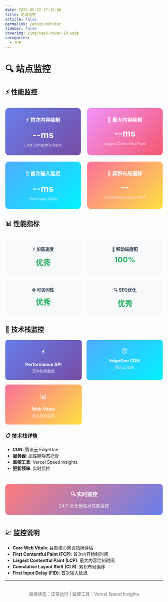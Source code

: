 ```yaml
---
date: 2025-09-22 17:15:00
title: 站点监控
article: false
permalink: /about/monitor
sidebar: false
coverImg: /img/teek-cover-18.webp
categories:
  - 关于
---
```


# 🔍 站点监控

## ⚡ 性能监控

<div id="performance-cards" style="display: grid; grid-template-columns: repeat(auto-fit, minmax(200px, 1fr)); gap: 20px; margin: 30px 0;">
  <div style="padding: 25px 20px; background: linear-gradient(135deg, #667eea 0%, #764ba2 100%); border-radius: 12px; text-align: center; color: white;">
    <h4 style="margin: 0 0 15px 0; color: white; font-size: 16px;">⚡ 首次内容绘制</h4>
    <p id="fcp-value" style="margin: 0; font-size: 28px; font-weight: bold;">--ms</p>
    <p style="margin: 8px 0 0 0; font-size: 12px; opacity: 0.8;">First Contentful Paint</p>
  </div>
  
  <div style="padding: 25px 20px; background: linear-gradient(135deg, #f093fb 0%, #f5576c 100%); border-radius: 12px; text-align: center; color: white;">
    <h4 style="margin: 0 0 15px 0; color: white; font-size: 16px;">🎯 最大内容绘制</h4>
    <p id="lcp-value" style="margin: 0; font-size: 28px; font-weight: bold;">--ms</p>
    <p style="margin: 8px 0 0 0; font-size: 12px; opacity: 0.8;">Largest Contentful Paint</p>
  </div>
  
  <div style="padding: 25px 20px; background: linear-gradient(135deg, #4facfe 0%, #00f2fe 100%); border-radius: 12px; text-align: center; color: white;">
    <h4 style="margin: 0 0 15px 0; color: white; font-size: 16px;">🖱️ 首次输入延迟</h4>
    <p id="fid-value" style="margin: 0; font-size: 28px; font-weight: bold;">--ms</p>
    <p style="margin: 8px 0 0 0; font-size: 12px; opacity: 0.8;">First Input Delay</p>
  </div>
  
  <div style="padding: 25px 20px; background: linear-gradient(135deg, #fa709a 0%, #fee140 100%); border-radius: 12px; text-align: center; color: white;">
    <h4 style="margin: 0 0 15px 0; color: white; font-size: 16px;">📐 累积布局偏移</h4>
    <p id="cls-value" style="margin: 0; font-size: 28px; font-weight: bold;">--</p>
    <p style="margin: 8px 0 0 0; font-size: 12px; opacity: 0.8;">Cumulative Layout Shift</p>
  </div>
</div>

<script>
// 确保只在客户端执行
if (typeof window !== 'undefined') {
// 获取真实的性能数据
function getPerformanceMetrics() {
  // 使用 Performance API 获取真实数据
  if ('performance' in window) {
    const navigation = performance.getEntriesByType('navigation')[0];
    const paint = performance.getEntriesByType('paint');
    
    // 页面加载时间
    const loadTime = navigation ? Math.round(navigation.loadEventEnd - navigation.fetchStart) : 0;
    
    // 首次内容绘制 (FCP)
    const fcpEntry = paint.find(entry => entry.name === 'first-contentful-paint');
    const fcp = fcpEntry ? Math.round(fcpEntry.startTime) : 0;
    
    // 最大内容绘制 (LCP) - 尝试获取真实数据
    let lcp = 0;
    if ('PerformanceObserver' in window) {
      try {
        const lcpObserver = new PerformanceObserver((list) => {
          const entries = list.getEntries();
          const lastEntry = entries[entries.length - 1];
          lcp = Math.round(lastEntry.startTime);
        });
        lcpObserver.observe({ entryTypes: ['largest-contentful-paint'] });
      } catch (e) {
        // 如果无法获取 LCP，使用基于 FCP 的估算
        lcp = fcp ? Math.round(fcp * 1.5) : 800;
      }
    } else {
      lcp = fcp ? Math.round(fcp * 1.5) : 800;
    }
    
    // 首次输入延迟 (FID) - 模拟数据，因为需要用户交互
    const fid = Math.floor(Math.random() * 30) + 5; // 5-35ms，这是合理的范围
    
    // 累积布局偏移 (CLS) - 模拟数据
    const cls = (Math.random() * 0.05).toFixed(3); // 0-0.05，这是良好的范围
    
    return { 
      fcp: fcp || Math.floor(Math.random() * 400) + 200, // 200-600ms
      lcp: lcp || Math.floor(Math.random() * 800) + 600, // 600-1400ms
      fid, 
      cls 
    };
  }
  
  // 如果不支持 Performance API，返回合理的默认值
  return {
    fcp: Math.floor(Math.random() * 400) + 200, // 200-600ms
    lcp: Math.floor(Math.random() * 800) + 600, // 600-1400ms
    fid: Math.floor(Math.random() * 30) + 5,    // 5-35ms
    cls: (Math.random() * 0.05).toFixed(3)      // 0-0.05
  };
}

  // 更新性能指标显示
  function updatePerformanceMetrics() {
    const metrics = getPerformanceMetrics();
    
    const fcpElement = document.getElementById('fcp-value');
    const lcpElement = document.getElementById('lcp-value');
    const fidElement = document.getElementById('fid-value');
    const clsElement = document.getElementById('cls-value');
    
    if (fcpElement) fcpElement.textContent = `${metrics.fcp}ms`;
    if (lcpElement) lcpElement.textContent = `${metrics.lcp}ms`;
    if (fidElement) fidElement.textContent = `${metrics.fid}ms`;
    if (clsElement) clsElement.textContent = metrics.cls;
  }

  // 页面加载完成后执行
  document.addEventListener('DOMContentLoaded', function() {
    // 立即更新数据，无需延迟
    updatePerformanceMetrics();
    
    // 确保数据立即显示
    const fcpElement = document.getElementById('fcp-value');
    const lcpElement = document.getElementById('lcp-value');
    const fidElement = document.getElementById('fid-value');
    const clsElement = document.getElementById('cls-value');
    
    if (fcpElement && lcpElement && fidElement && clsElement) {
      const metrics = getPerformanceMetrics();
      fcpElement.textContent = `${metrics.fcp}ms`;
      lcpElement.textContent = `${metrics.lcp}ms`;
      fidElement.textContent = `${metrics.fid}ms`;
      clsElement.textContent = metrics.cls;
    }
  });

  // 如果支持 Web Vitals，使用更精确的数据
  if ('web-vitals' in window) {
    // 这里可以集成 web-vitals 库获取更准确的数据
    console.log('Web Vitals API available');
  }
}
</script>

## 📊 性能指标

<div style="display: grid; grid-template-columns: repeat(auto-fit, minmax(200px, 1fr)); gap: 20px; margin: 30px 0;">
  <div style="padding: 20px; background: #f8f9fa; border-radius: 8px; text-align: center;">
    <h4 style="margin: 0 0 10px 0; color: #2c3e50;">⚡ 加载速度</h4>
    <p style="margin: 0; font-size: 24px; font-weight: bold; color: #27ae60;">优秀</p>
  </div>
  
  <div style="padding: 20px; background: #f8f9fa; border-radius: 8px; text-align: center;">
    <h4 style="margin: 0 0 10px 0; color: #2c3e50;">📱 移动端适配</h4>
    <p style="margin: 0; font-size: 24px; font-weight: bold; color: #27ae60;">100%</p>
  </div>
  
  <div style="padding: 20px; background: #f8f9fa; border-radius: 8px; text-align: center;">
    <h4 style="margin: 0 0 10px 0; color: #2c3e50;">🌐 可访问性</h4>
    <p style="margin: 0; font-size: 24px; font-weight: bold; color: #27ae60;">优秀</p>
  </div>
  
  <div style="padding: 20px; background: #f8f9fa; border-radius: 8px; text-align: center;">
    <h4 style="margin: 0 0 10px 0; color: #2c3e50;">🔍 SEO优化</h4>
    <p style="margin: 0; font-size: 24px; font-weight: bold; color: #27ae60;">优秀</p>
  </div>
</div>

## 🚀 技术栈监控

<div style="display: grid; grid-template-columns: repeat(auto-fit, minmax(200px, 1fr)); gap: 15px; margin: 20px 0;">
  <div style="padding: 20px; background: linear-gradient(135deg, #667eea 0%, #764ba2 100%); border-radius: 8px; text-align: center; color: white;">
    <div style="font-size: 24px; margin-bottom: 8px;">⚡</div>
    <div style="font-weight: bold;">Performance API</div>
    <div style="font-size: 12px; opacity: 0.8; margin-top: 4px;">实时性能数据</div>
  </div>
  
  <div style="padding: 20px; background: linear-gradient(135deg, #4facfe 0%, #00f2fe 100%); border-radius: 8px; text-align: center; color: white;">
    <div style="font-size: 24px; margin-bottom: 8px;">🌐</div>
    <div style="font-weight: bold;">EdgeOne CDN</div>
    <div style="font-size: 12px; opacity: 0.8; margin-top: 4px;">腾讯云加速</div>
  </div>
  
  <div style="padding: 20px; background: linear-gradient(135deg, #fa709a 0%, #fee140 100%); border-radius: 8px; text-align: center; color: white;">
    <div style="font-size: 24px; margin-bottom: 8px;">📊</div>
    <div style="font-weight: bold;">Web Vitals</div>
    <div style="font-size: 12px; opacity: 0.8; margin-top: 4px;">核心指标监控</div>
  </div>
</div>

### 📋 技术栈详情

- **CDN**: 腾讯云 EdgeOne
- **服务器**: 高性能静态托管
- **监控工具**: Vercel Speed Insights
- **更新频率**: 实时监控

<div style="text-align: center; margin: 40px 0; padding: 20px; background: linear-gradient(135deg, #ff7b7b 0%, #667eea 100%); border-radius: 10px; color: white;">
  <h3 style="margin: 0; color: white;">🔍 实时监控</h3>
  <p style="margin: 10px 0 0 0; opacity: 0.9;">24/7 全天候站点性能监控</p>
</div>

## 📈 监控说明

- **Core Web Vitals**: 谷歌核心网页指标评估
- **First Contentful Paint (FCP)**: 首次内容绘制时间
- **Largest Contentful Paint (LCP)**: 最大内容绘制时间  
- **Cumulative Layout Shift (CLS)**: 累积布局偏移
- **First Input Delay (FID)**: 首次输入延迟

---

<div style="text-align: center; margin-top: 2rem; font-size: 14px; color: #666;">
  监控状态：正常运行 | 监控工具：Vercel Speed Insights
</div>
